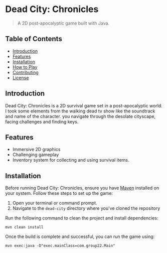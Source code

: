# Dead City: Chronicles
> A 2D post-apocalyptic game built with Java.

## Table of Contents
- [Introduction](#introduction)
- [Features](#features)
- [Installation](#installation)
- [How to Play](#how-to-play)
- [Contributing](#contributing)
- [License](#license)

## Introduction
Dead City: Chronicles is a 2D survival game set in a post-apocalyptic world. I took some elements from the walking dead tv show like the soundtrack and name of the character. you navigate through the desolate cityscape, facing challenges and finding keys.

## Features
- Immersive 2D graphics
- Challenging gameplay
- Inventory system for collecting and using survival items.

## Installation

Before running Dead City: Chronicles, ensure you have [Maven](https://maven.apache.org/) installed on your system. Follow these steps to set up the game:

1. Open your terminal or command prompt.
2. Navigate to the `dead-city` directory where you've cloned the repository
   
Run the following command to clean the project and install dependencies:
```
mvn clean install
```

Once the build is complete and successful, you can run the game using:
```
mvn exec:java -D"exec.mainClass=com.group22.Main"
```